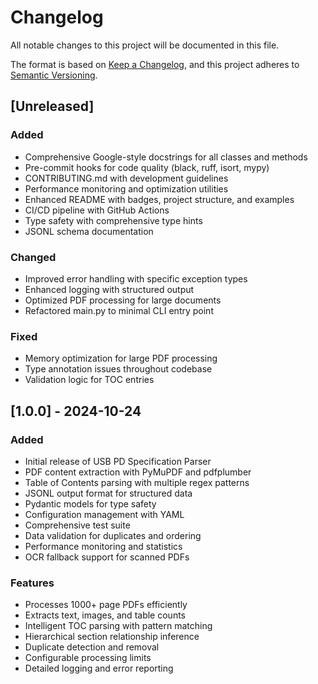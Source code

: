 # Changelog

All notable changes to this project will be documented in this file.

The format is based on [Keep a Changelog](https://keepachangelog.com/en/1.0.0/),
and this project adheres to [Semantic Versioning](https://semver.org/spec/v2.0.0.html).

## [Unreleased]

### Added
- Comprehensive Google-style docstrings for all classes and methods
- Pre-commit hooks for code quality (black, ruff, isort, mypy)
- CONTRIBUTING.md with development guidelines
- Performance monitoring and optimization utilities
- Enhanced README with badges, project structure, and examples
- CI/CD pipeline with GitHub Actions
- Type safety with comprehensive type hints
- JSONL schema documentation

### Changed
- Improved error handling with specific exception types
- Enhanced logging with structured output
- Optimized PDF processing for large documents
- Refactored main.py to minimal CLI entry point

### Fixed
- Memory optimization for large PDF processing
- Type annotation issues throughout codebase
- Validation logic for TOC entries

## [1.0.0] - 2024-10-24

### Added
- Initial release of USB PD Specification Parser
- PDF content extraction with PyMuPDF and pdfplumber
- Table of Contents parsing with multiple regex patterns
- JSONL output format for structured data
- Pydantic models for type safety
- Configuration management with YAML
- Comprehensive test suite
- Data validation for duplicates and ordering
- Performance monitoring and statistics
- OCR fallback support for scanned PDFs

### Features
- Processes 1000+ page PDFs efficiently
- Extracts text, images, and table counts
- Intelligent TOC parsing with pattern matching
- Hierarchical section relationship inference
- Duplicate detection and removal
- Configurable processing limits
- Detailed logging and error reporting
